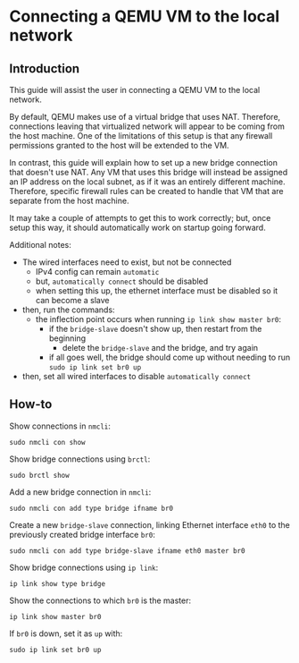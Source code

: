 Connecting a QEMU VM to the local network
=========================================

Introduction
------------

This guide will assist the user in connecting a QEMU VM to the local network.

By default, QEMU makes use of a virtual bridge that uses NAT. Therefore, connections leaving that virtualized network will appear to be coming from the host machine. One of the limitations of this setup is that any firewall permissions granted to the host will be extended to the VM.

In contrast, this guide will explain how to set up a new bridge connection that doesn't use NAT. Any VM that uses this bridge will instead be assigned an IP address on the local subnet, as if it was an entirely different machine. Therefore, specific firewall rules can be created to handle that VM that are separate from the host machine.

It may take a couple of attempts to get this to work correctly; but, once setup this way, it should automatically work on startup going forward.

Additional notes:

- The wired interfaces need to exist, but not be connected
    - IPv4 config can remain `automatic`
    - but, `automatically connect` should be disabled
    - when setting this up, the ethernet interface must be disabled so it can become a slave
- then, run the commands:
    - the inflection point occurs when running `ip link show master br0`:
        - if the `bridge-slave` doesn't show up, then restart from the beginning
            - delete the `bridge-slave` and the bridge, and try again
        - if all goes well, the bridge should come up without needing to run `sudo ip link set br0 up`
- then, set all wired interfaces to disable `automatically connect`

How-to
------

Show connections in `nmcli`:

```
sudo nmcli con show
```

Show bridge connections using `brctl`:

```
sudo brctl show
```

Add a new bridge connection in `nmcli`:

```
sudo nmcli con add type bridge ifname br0
```

Create a new `bridge-slave` connection, linking Ethernet interface `eth0` to the previously created bridge interface `br0`:

```
sudo nmcli con add type bridge-slave ifname eth0 master br0
```

Show bridge connections using `ip link`:

```
ip link show type bridge
```

Show the connections to which `br0` is the master:

```
ip link show master br0
```

If `br0` is down, set it as `up` with:

```
sudo ip link set br0 up
```
